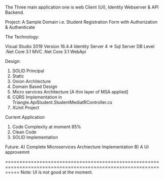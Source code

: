 The Three main application one is web Client (UI), Identity Webserver & API Backend.


Project: A Sample Domain i.e. Student Registration Form with Authorization & Authenticate

The Technology:

Visual Studio 2019 Version 16.4.4
Identity Server 4 => Sql Server DB Level
.Net Core 3.1 MVC
.Net Core 3.1 WebApi

Design:
1) SOLID Principal
2) Static
3) Onion Architecture
4) Domain Based Design
5) Micro services Architecture [A thin layer of MSA applied]
6) CQRS Implementation in Triangle.ApiStudent.StudentMediatRController.cs
7) XUnit Project

Current Application
1) Code Complexity at moment 85%
2) Clean Code
3) SOLID Implementation 



Future:
A) Complete  Microservices Archiecture Implementation
B) A UI approvemnt  

=================================================================================================================
Note: 
UI is not good at the moment.


